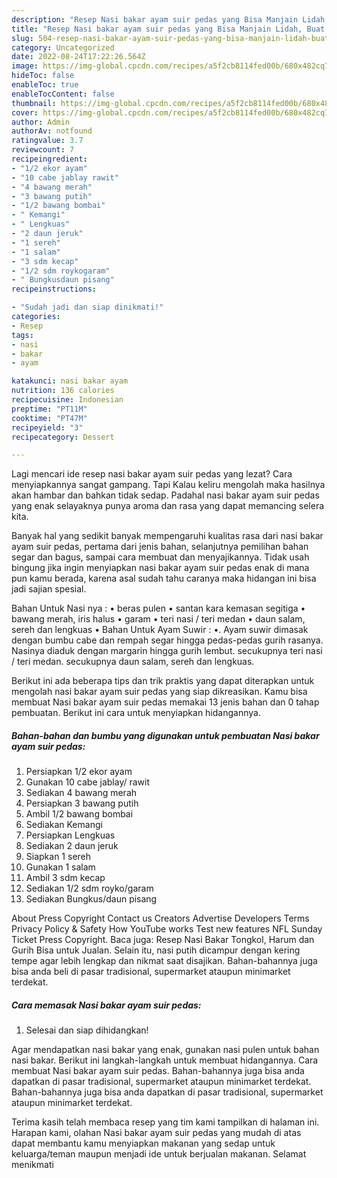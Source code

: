 ```yaml
---
description: "Resep Nasi bakar ayam suir pedas yang Bisa Manjain Lidah, Buat Buka Puasa Enak"
title: "Resep Nasi bakar ayam suir pedas yang Bisa Manjain Lidah, Buat Buka Puasa Enak"
slug: 504-resep-nasi-bakar-ayam-suir-pedas-yang-bisa-manjain-lidah-buat-buka-puasa-enak
category: Uncategorized
date: 2022-08-24T17:22:26.564Z
image: https://img-global.cpcdn.com/recipes/a5f2cb8114fed00b/680x482cq70/nasi-bakar-ayam-suir-pedas-foto-resep-utama.jpg
hideToc: false
enableToc: true
enableTocContent: false
thumbnail: https://img-global.cpcdn.com/recipes/a5f2cb8114fed00b/680x482cq70/nasi-bakar-ayam-suir-pedas-foto-resep-utama.jpg
cover: https://img-global.cpcdn.com/recipes/a5f2cb8114fed00b/680x482cq70/nasi-bakar-ayam-suir-pedas-foto-resep-utama.jpg
author: Admin
authorAv: notfound
ratingvalue: 3.7
reviewcount: 7
recipeingredient:
- "1/2 ekor ayam"
- "10 cabe jablay rawit"
- "4 bawang merah"
- "3 bawang putih"
- "1/2 bawang bombai"
- " Kemangi"
- " Lengkuas"
- "2 daun jeruk"
- "1 sereh"
- "1 salam"
- "3 sdm kecap"
- "1/2 sdm roykogaram"
- " Bungkusdaun pisang"
recipeinstructions:

- "Sudah jadi dan siap dinikmati!"
categories:
- Resep
tags:
- nasi
- bakar
- ayam

katakunci: nasi bakar ayam 
nutrition: 136 calories
recipecuisine: Indonesian
preptime: "PT11M"
cooktime: "PT47M"
recipeyield: "3"
recipecategory: Dessert

---
```



Lagi mencari ide resep nasi bakar ayam suir pedas yang lezat? Cara menyiapkannya sangat gampang. Tapi Kalau keliru mengolah maka hasilnya akan hambar dan bahkan tidak sedap. Padahal nasi bakar ayam suir pedas yang enak selayaknya punya aroma dan rasa yang dapat memancing selera kita.


Banyak hal yang sedikit banyak mempengaruhi kualitas rasa dari nasi bakar ayam suir pedas, pertama dari jenis bahan, selanjutnya pemilihan bahan segar dan bagus, sampai cara membuat dan menyajikannya. Tidak usah bingung jika ingin menyiapkan nasi bakar ayam suir pedas enak di mana pun kamu berada, karena asal sudah tahu caranya maka hidangan ini bisa jadi sajian spesial.

Bahan Untuk Nasi nya : • beras pulen • santan kara kemasan segitiga • bawang merah, iris halus • garam • teri nasi / teri medan • daun salam, sereh dan lengkuas • Bahan Untuk Ayam Suwir : •. Ayam suwir dimasak dengan bumbu cabe dan rempah segar hingga pedas-pedas gurih rasanya. Nasinya diaduk dengan margarin hingga gurih lembut. secukupnya teri nasi / teri medan. secukupnya daun salam, sereh dan lengkuas.


Berikut ini ada beberapa tips dan trik praktis yang dapat diterapkan untuk mengolah nasi bakar ayam suir pedas yang siap dikreasikan. Kamu bisa membuat Nasi bakar ayam suir pedas memakai 13 jenis bahan dan 0 tahap pembuatan. Berikut ini cara untuk menyiapkan hidangannya.

<!--inarticleads1-->

##### Bahan-bahan dan bumbu yang digunakan untuk pembuatan Nasi bakar ayam suir pedas:

1. Persiapkan 1/2 ekor ayam
1. Gunakan 10 cabe jablay/ rawit
1. Sediakan 4 bawang merah
1. Persiapkan 3 bawang putih
1. Ambil 1/2 bawang bombai
1. Sediakan  Kemangi
1. Persiapkan  Lengkuas
1. Sediakan 2 daun jeruk
1. Siapkan 1 sereh
1. Gunakan 1 salam
1. Ambil 3 sdm kecap
1. Sediakan 1/2 sdm royko/garam
1. Sediakan  Bungkus/daun pisang


About Press Copyright Contact us Creators Advertise Developers Terms Privacy Policy &amp; Safety How YouTube works Test new features NFL Sunday Ticket Press Copyright. Baca juga: Resep Nasi Bakar Tongkol, Harum dan Gurih Bisa untuk Jualan. Selain itu, nasi putih dicampur dengan kering tempe agar lebih lengkap dan nikmat saat disajikan. Bahan-bahannya juga bisa anda beli di pasar tradisional, supermarket ataupun minimarket terdekat. 

<!--inarticleads2-->

##### Cara memasak Nasi bakar ayam suir pedas:


1. Selesai dan siap dihidangkan!

Agar mendapatkan nasi bakar yang enak, gunakan nasi pulen untuk bahan nasi bakar. Berikut ini langkah-langkah untuk membuat hidangannya. Cara membuat Nasi bakar ayam suir pedas. Bahan-bahannya juga bisa anda dapatkan di pasar tradisional, supermarket ataupun minimarket terdekat. Bahan-bahannya juga bisa anda dapatkan di pasar tradisional, supermarket ataupun minimarket terdekat. 

Terima kasih telah membaca resep yang tim kami tampilkan di halaman ini. Harapan kami, olahan Nasi bakar ayam suir pedas yang mudah di atas dapat membantu kamu menyiapkan makanan yang sedap untuk keluarga/teman maupun menjadi ide untuk berjualan makanan. Selamat menikmati
